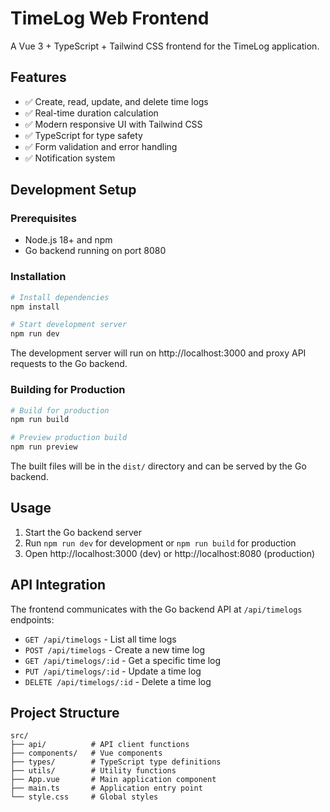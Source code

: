 # TimeLog Web Frontend

A Vue 3 + TypeScript + Tailwind CSS frontend for the TimeLog application.

## Features

- ✅ Create, read, update, and delete time logs
- ✅ Real-time duration calculation
- ✅ Modern responsive UI with Tailwind CSS
- ✅ TypeScript for type safety
- ✅ Form validation and error handling
- ✅ Notification system

## Development Setup

### Prerequisites

- Node.js 18+ and npm
- Go backend running on port 8080

### Installation

```bash
# Install dependencies
npm install

# Start development server
npm run dev
```

The development server will run on http://localhost:3000 and proxy API requests to the Go backend.

### Building for Production

```bash
# Build for production
npm run build

# Preview production build
npm run preview
```

The built files will be in the `dist/` directory and can be served by the Go backend.

## Usage

1. Start the Go backend server
2. Run `npm run dev` for development or `npm run build` for production
3. Open http://localhost:3000 (dev) or http://localhost:8080 (production)

## API Integration

The frontend communicates with the Go backend API at `/api/timelogs` endpoints:

- `GET /api/timelogs` - List all time logs
- `POST /api/timelogs` - Create a new time log
- `GET /api/timelogs/:id` - Get a specific time log
- `PUT /api/timelogs/:id` - Update a time log
- `DELETE /api/timelogs/:id` - Delete a time log

## Project Structure

```
src/
├── api/          # API client functions
├── components/   # Vue components
├── types/        # TypeScript type definitions
├── utils/        # Utility functions
├── App.vue       # Main application component
├── main.ts       # Application entry point
└── style.css     # Global styles
```